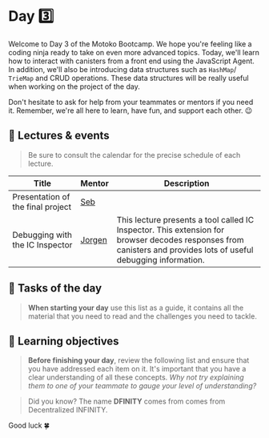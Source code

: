 # Day 3️⃣
Welcome to Day 3 of the Motoko Bootcamp.
We hope you're feeling like a coding ninja ready to take on even more advanced topics. Today, we'll learn how to interact with canisters from a front end using the JavaScript Agent. In addition, we'll also be introducing data structures such as `HashMap`/ `TrieMap` and CRUD operations. These data structures will be really useful when working on the project of the day.

Don't hesitate to ask for help from your teammates or mentors if you need it. Remember, we're all here to learn, have fun, and support each other. 😉

## 🍿 Lectures & events
> Be sure to consult the calendar for the precise schedule of each lecture.

| Title | Mentor |  Description |
|-----------------|-----------------|-----------------|
 Presentation of the final project | <a href="https://twitter.com/seb_icp" target="_blank"> Seb </a> | 
| Debugging with the IC Inspector | <a href="https://twitter.com/Jorgenbuilder" target="_blank"> Jorgen </a> | This lecture presents a tool called IC Inspector. This extension for browser decodes responses from canisters and provides lots of useful debugging information.
##  🧭 Tasks of the day
> **When starting your day** use this list as a guide, it contains all the material that you need to read and the challenges you need to tackle.

## 🎯 Learning objectives
> **Before finishing your day**, review the following list and ensure that you have addressed each item on it. It's important that you have a clear understanding of all these concepts. <i> Why not try explaining them to one of your teammate to gauge your level of understanding? </i>

> Did you know? The name **DFINITY** comes from comes from Decentralized INFINITY.

Good luck 🍀